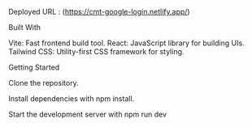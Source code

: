 Deployed URL : (https://cmt-google-login.netlify.app/)


Built With

Vite: Fast frontend build tool.
React: JavaScript library for building UIs.
Tailwind CSS: Utility-first CSS framework for styling.

Getting Started

Clone the repository.

Install dependencies with npm install.

Start the development server with npm run dev

